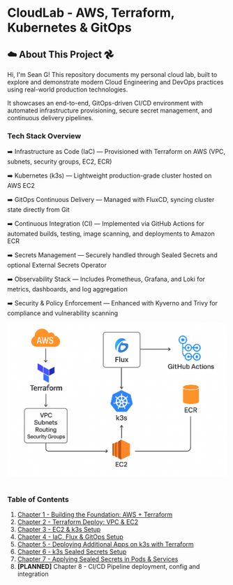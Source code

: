 # CloudLab - AWS, Terraform, Kubernetes & GitOps&nbsp;

## ☁️ About This Project 𖣘&nbsp;
Hi, I'm Sean G!
This repository documents my personal cloud lab, built to explore and demonstrate modern Cloud Engineering and DevOps practices using real-world production technologies.

It showcases an end-to-end, GitOps-driven CI/CD environment with automated infrastructure provisioning, secure secret management, and continuous delivery pipelines.&nbsp;

### Tech Stack Overview&nbsp;

➡️ Infrastructure as Code (IaC) — Provisioned with Terraform on AWS (VPC, subnets, security groups, EC2, ECR)

➡️ Kubernetes (k3s) — Lightweight production-grade cluster hosted on AWS EC2

➡️ GitOps Continuous Delivery — Managed with FluxCD, syncing cluster state directly from Git

➡️ Continuous Integration (CI) — Implemented via GitHub Actions for automated builds, testing, image scanning, and deployments to Amazon ECR

➡️ Secrets Management — Securely handled through Sealed Secrets and optional External Secrets Operator

➡️ Observability Stack — Includes Prometheus, Grafana, and Loki for metrics, dashboards, and log aggregation

➡️ Security & Policy Enforcement — Enhanced with Kyverno and Trivy for compliance and vulnerability scanning<br>

![CloudLab Workflow](images/cloud-lab-workflow.png)&nbsp;

### Table of Contents&nbsp;
1. [Chapter 1 - Building the Foundation: AWS + Terraform](Chapter1-Building-the-Foundation-AWS-Terraform.md)
2. [Chapter 2 - Terraform Deploy: VPC & EC2](Chapter2-Terraform-Deploy-VPC-EC2.md)
3. [Chapter 3 - EC2 & k3s Setup](Chapter3-EC2-K3s-Setup.md)
4. [Chapter 4 - IaC, Flux & GitOps Setup](Chapter4-IaC-Flux-GitOps-Setup.md)
5. [Chapter 5 - Deploying Additional Apps on k3s with Terraform](Chapter5-Terraform-Additional-App-on-K3s.md)
6. [Chapter 6 - k3s Sealed Secrets Setup](Chapter6-K3s-Sealed-Secrets-Setup.md)
7. [Chapter 7 - Applying Sealed Secrets in Pods & Services](Chapter7-Apply-Sealed-Secrets-in-Pods-Services.md)
8. **[PLANNED]** Chapter 8 - CI/CD Pipeline deployment, config and integration&nbsp;
